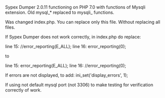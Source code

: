 Sypex Dumper 2.0.11 functioning on PHP 7.0 with functions of Mysqli extension. 
Old mysql_* replaced to mysqli_ functions. 

Was changed index.php. You can replace only this file. Without replacing all files.


If Sypex Dumper does not work correctly, in index.php do replace:

line 15: //error_reporting(E_ALL);
line 16: error_reporting(0);

to

line 15: error_reporting(E_ALL);
line 16: //error_reporting(0);

If errors are not displayed, to add: ini_set('display_errors', 1);

If using not default mysql port (not 3306) to make testing for verification correctly of work.
